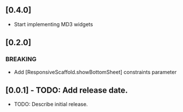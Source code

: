 ## [0.4.0]

- Start implementing MD3 widgets

## [0.2.0]

### BREAKING
- Add [ResponsiveScaffold.showBottomSheet] constraints parameter

## [0.0.1] - TODO: Add release date.

* TODO: Describe initial release.
